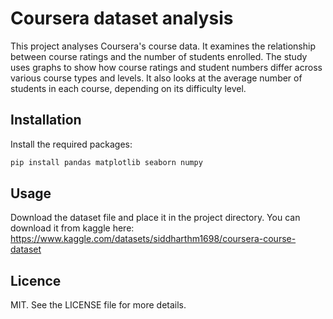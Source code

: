 # Coursera dataset analysis

This project analyses Coursera's course data. It examines the relationship between course ratings and the number of students enrolled. The study uses graphs to show how course ratings and student numbers differ across various course types and levels. It also looks at the average number of students in each course, depending on its difficulty level.

## Installation

Install the required packages:
```bash
pip install pandas matplotlib seaborn numpy
```

## Usage

Download the dataset file and place it in the project directory. You can download it from kaggle here: https://www.kaggle.com/datasets/siddharthm1698/coursera-course-dataset

## Licence
MIT. See the LICENSE file for more details.
